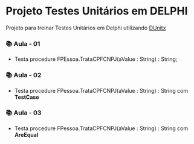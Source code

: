 # Projeto Testes Unitários em DELPHI

Projeto para treinar Testes Unitários em Delphi utilizando [DUnitx](https://docwiki.embarcadero.com/RADStudio/Alexandria/en/DUnitX_Overview)

### 📚 Aula - 01

- Testa procedure FPEssoa.TrataCPFCNPJ(aValue : String) : String;

### 📚 Aula - 02

- Testa procedure FPessoa.TrataCPFCNPJ(aValue : String) : String com **TestCase**

### 📚 Aula - 03

- Testa procedure FPessoa.TrataCPFCNPJ(aValue : String) : String com **AreEqual**
